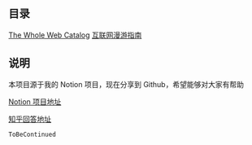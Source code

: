 ## 目录

[The Whole Web Catalog](https://yuanyeon.github.io/The-Whole-Web-Catalog/)
[互联网漫游指南](互联网漫游指南2020081519)

## 说明

本项目源于我的 Notion 项目，现在分享到 Github，希望能够对大家有帮助

[Notion 项目地址](https://www.notion.so/yeontodo/02ef4c8fab5c4afcb99979000e3d283d?v=e99c4c5651554336b811d93905321bb0)

[知乎回答地址](https://www.zhihu.com/question/36546814/answer/1363480875)

`ToBeContinued`